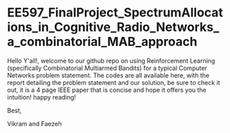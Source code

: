 # EE597_FinalProject_SpectrumAllocations_in_Cognitive_Radio_Networks_a_combinatorial_MAB_approach
Hello Y'all!, welcome to our github repo on using Reinforcement Learning (specifically Combinatorial Multiarmed Bandits) for a typical Computer Networks problem statement.
The codes are all available here, with the report detailing the problem statement and our solution, be sure to check it out, it is a 4 page IEEE paper that is concise and hope it offers you the intuition! happy reading!


Best,



Vikram and Faezeh
